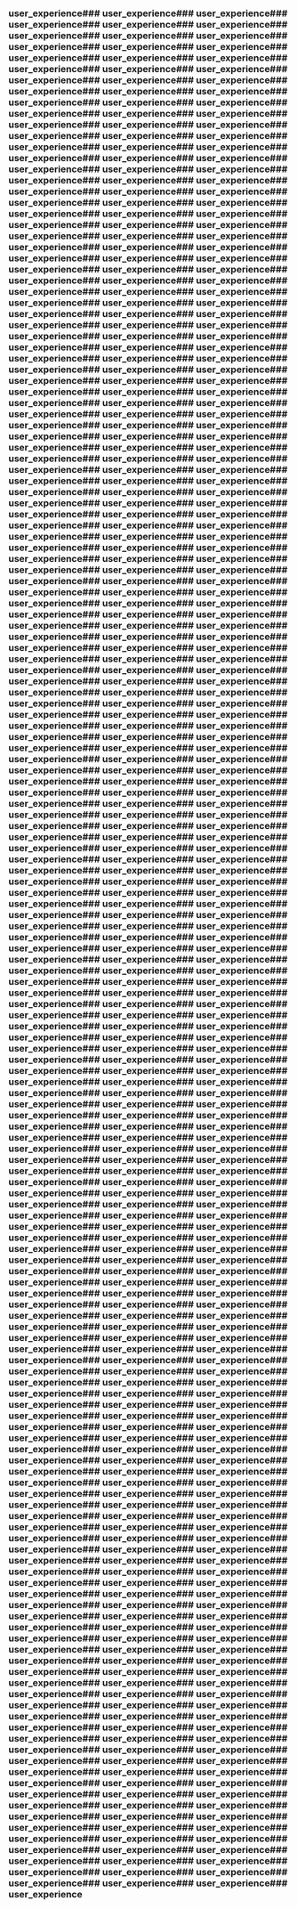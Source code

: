 ### user_experience### user_experience### user_experience### user_experience### user_experience### user_experience### user_experience### user_experience### user_experience### user_experience### user_experience### user_experience### user_experience### user_experience### user_experience### user_experience### user_experience### user_experience### user_experience### user_experience### user_experience### user_experience### user_experience### user_experience### user_experience### user_experience### user_experience### user_experience### user_experience### user_experience### user_experience### user_experience### user_experience### user_experience### user_experience### user_experience### user_experience### user_experience### user_experience### user_experience### user_experience### user_experience### user_experience### user_experience### user_experience### user_experience### user_experience### user_experience### user_experience### user_experience### user_experience### user_experience### user_experience### user_experience### user_experience### user_experience### user_experience### user_experience### user_experience### user_experience### user_experience### user_experience### user_experience### user_experience### user_experience### user_experience### user_experience### user_experience### user_experience### user_experience### user_experience### user_experience### user_experience### user_experience### user_experience### user_experience### user_experience### user_experience### user_experience### user_experience### user_experience### user_experience### user_experience### user_experience### user_experience### user_experience### user_experience### user_experience### user_experience### user_experience### user_experience### user_experience### user_experience### user_experience### user_experience### user_experience### user_experience### user_experience### user_experience### user_experience### user_experience### user_experience### user_experience### user_experience### user_experience### user_experience### user_experience### user_experience### user_experience### user_experience### user_experience### user_experience### user_experience### user_experience### user_experience### user_experience### user_experience### user_experience### user_experience### user_experience### user_experience### user_experience### user_experience### user_experience### user_experience### user_experience### user_experience### user_experience### user_experience### user_experience### user_experience### user_experience### user_experience### user_experience### user_experience### user_experience### user_experience### user_experience### user_experience### user_experience### user_experience### user_experience### user_experience### user_experience### user_experience### user_experience### user_experience### user_experience### user_experience### user_experience### user_experience### user_experience### user_experience### user_experience### user_experience### user_experience### user_experience### user_experience### user_experience### user_experience### user_experience### user_experience### user_experience### user_experience### user_experience### user_experience### user_experience### user_experience### user_experience### user_experience### user_experience### user_experience### user_experience### user_experience### user_experience### user_experience### user_experience### user_experience### user_experience### user_experience### user_experience### user_experience### user_experience### user_experience### user_experience### user_experience### user_experience### user_experience### user_experience### user_experience### user_experience### user_experience### user_experience### user_experience### user_experience### user_experience### user_experience### user_experience### user_experience### user_experience### user_experience### user_experience### user_experience### user_experience### user_experience### user_experience### user_experience### user_experience### user_experience### user_experience### user_experience### user_experience### user_experience### user_experience### user_experience### user_experience### user_experience### user_experience### user_experience### user_experience### user_experience### user_experience### user_experience### user_experience### user_experience### user_experience### user_experience### user_experience### user_experience### user_experience### user_experience### user_experience### user_experience### user_experience### user_experience### user_experience### user_experience### user_experience### user_experience### user_experience### user_experience### user_experience### user_experience### user_experience### user_experience### user_experience### user_experience### user_experience### user_experience### user_experience### user_experience### user_experience### user_experience### user_experience### user_experience### user_experience### user_experience### user_experience### user_experience### user_experience### user_experience### user_experience### user_experience### user_experience### user_experience### user_experience### user_experience### user_experience### user_experience### user_experience### user_experience### user_experience### user_experience### user_experience### user_experience### user_experience### user_experience### user_experience### user_experience### user_experience### user_experience### user_experience### user_experience### user_experience### user_experience### user_experience### user_experience### user_experience### user_experience### user_experience### user_experience### user_experience### user_experience### user_experience### user_experience### user_experience### user_experience### user_experience### user_experience### user_experience### user_experience### user_experience### user_experience### user_experience### user_experience### user_experience### user_experience### user_experience### user_experience### user_experience### user_experience### user_experience### user_experience### user_experience### user_experience### user_experience### user_experience### user_experience### user_experience### user_experience### user_experience### user_experience### user_experience### user_experience### user_experience### user_experience### user_experience### user_experience### user_experience### user_experience### user_experience### user_experience### user_experience### user_experience### user_experience### user_experience### user_experience### user_experience### user_experience### user_experience### user_experience### user_experience### user_experience### user_experience### user_experience### user_experience### user_experience### user_experience### user_experience### user_experience### user_experience### user_experience### user_experience### user_experience### user_experience### user_experience### user_experience### user_experience### user_experience### user_experience### user_experience### user_experience### user_experience### user_experience### user_experience### user_experience### user_experience### user_experience### user_experience### user_experience### user_experience### user_experience### user_experience### user_experience### user_experience### user_experience### user_experience### user_experience### user_experience### user_experience### user_experience### user_experience### user_experience### user_experience### user_experience### user_experience### user_experience### user_experience### user_experience### user_experience### user_experience### user_experience### user_experience### user_experience### user_experience### user_experience### user_experience### user_experience### user_experience### user_experience### user_experience### user_experience### user_experience### user_experience### user_experience### user_experience### user_experience### user_experience### user_experience### user_experience### user_experience### user_experience### user_experience### user_experience### user_experience### user_experience### user_experience### user_experience### user_experience### user_experience### user_experience### user_experience### user_experience### user_experience### user_experience### user_experience### user_experience### user_experience### user_experience### user_experience### user_experience### user_experience### user_experience### user_experience### user_experience### user_experience### user_experience### user_experience### user_experience### user_experience### user_experience### user_experience### user_experience### user_experience### user_experience### user_experience### user_experience### user_experience### user_experience### user_experience### user_experience### user_experience### user_experience### user_experience### user_experience### user_experience### user_experience### user_experience### user_experience### user_experience### user_experience### user_experience### user_experience### user_experience### user_experience### user_experience### user_experience### user_experience### user_experience### user_experience### user_experience### user_experience### user_experience### user_experience### user_experience### user_experience### user_experience### user_experience### user_experience### user_experience### user_experience### user_experience### user_experience### user_experience### user_experience### user_experience### user_experience### user_experience### user_experience### user_experience### user_experience### user_experience### user_experience### user_experience### user_experience### user_experience### user_experience### user_experience### user_experience### user_experience### user_experience### user_experience### user_experience### user_experience### user_experience### user_experience### user_experience### user_experience